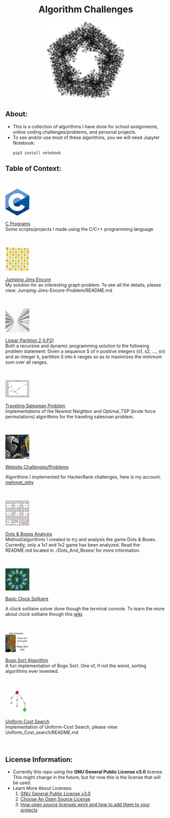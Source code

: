 <h1 align="center">Algorithm Challenges</h1>
<p align="center">
  <img width="250" src="./assets/thumbnail.png">
</p>

## About:
- This is a collection of algorithms I have done for school assignments, online coding challenges/problems, and personal projects.
- To see and/or use most of these algorithms, you we will need Jupyter Notebook:
  ```
  pip3 install notebook
  ```

## Table of Context:

<div style="height: 20px;"></div> <!-- spacer -->

<p align="left">
  <img width="75" src="./assets/c.png">
  <div>
    <ins>C Programs</ins>
    <div>Some scripts/projects I made using the C/C++ programming language</div>
  </div>
</p>

<div style="height: 20px;"></div> <!-- spacer -->

<p align="left">
  <img width="75" src="./assets/jje.png">
  <div>
    <ins>Jumping Jims Encore</ins>
    <div>My solution for an interesting graph problem. To see all the details, please view: Jumping-Jims-Encore-Problem/README.md</div>
  </div>
</p>

<div style="height: 20px;"></div> <!-- spacer -->
  
<p align="left">
  <img width="75" src="./assets/partition.png">
  <div>
    <ins>Linear Partition 2 (LP2)</ins>
    <div>Both a recursive and dynamic programming solution to the following problem statement: Given a sequence S of n positive integers (s1, s2, …, sn) and an integer k, partition S into k ranges so as to maximizes the minimum sum over all ranges.</div>
  </div>
</p>

<div style="height: 20px;"></div> <!-- spacer -->

<p align="left">
  <img width="75" src="./assets/nn.png">
  <div>
    <ins>Traveling Salesman Problem</ins>
    <div>Implementations of the Nearest Neighbor and Optimal_TSP (brute force permutations) algorithms for the traveling salesman problem.</div>
  </div>
</p>

<div style="height: 20px;"></div> <!-- spacer -->

<p align="left">
  <img width="75" src="./assets/coder.png">
  <div>
    <ins>Website Challenges/Problems</ins>
    <div>
      <p>Algorithms I implemented for HackerRank challenges, here is my account: <a href="https://www.hackerrank.com/mehmet_mhy">mehmet_mhy</a></p>
    </div>
  </div>
</p>

<div style="height: 20px;"></div> <!-- spacer -->

<p align="left">
  <img width="75" src="./assets/dot-box.png">
  <div>
    <ins>Dots & Boxes Analysis</ins>
    <div>Method/algorithms I created to try and analysis the game Dots & Boxes. Currently, only a 1x1 and 1x2 game has been analyzed. Read the README.md located in ./Dots_And_Boxes/ for more information.</div>
  </div>
</p>

<div style="height: 20px;"></div> <!-- spacer -->

<p align="left">
  <img width="75" src="./assets/clock_solitaire.jpg">
  <div>
    <ins>Basic Clock Solitaire</ins>
    <div>
      <p>A clock solitaire solver done though the terminal console. To learn the more about clock solitaire though this <a href="https://en.wikipedia.org/wiki/Clock_Patience">wiki</a>.</p>
    </div>
  </div>
</p>

<div style="height: 20px;"></div> <!-- spacer -->

<p align="left">
  <img width="75" src="./assets/bogo_sort.jpg">
  <div>
    <ins>Bogo Sort Algorithm</ins>
    <div>A fun implementation of Bogo Sort. One of, if not the worst, sorting algorithms ever invented.</div>
  </div>
</p>

<div style="height: 20px;"></div> <!-- spacer -->

<p align="left">
  <img width="75" src="./assets/ucs.png">
  <div>
    <ins>Uniform Cost Search</ins>
    <div>Implementation of Uniform-Cost Search, please view: Uniform_Cost_search/README.md</div>
  </div>
</p>

<div style="height: 20px;"></div> <!-- spacer -->

## License Information:
- Currently this repo using the **GNU General Public License v3.0** license. This might change in the future, but for now this is the license that will be used.
- Learn More About Licenses:
  1) [GNU General Public License v3.0](https://choosealicense.com/licenses/gpl-3.0/)
  2) [Choose An Open Source License](https://choosealicense.com/)
  3) [How open source licenses work and how to add them to your projects](https://www.freecodecamp.org/news/how-open-source-licenses-work-and-how-to-add-them-to-your-projects-34310c3cf94/)
